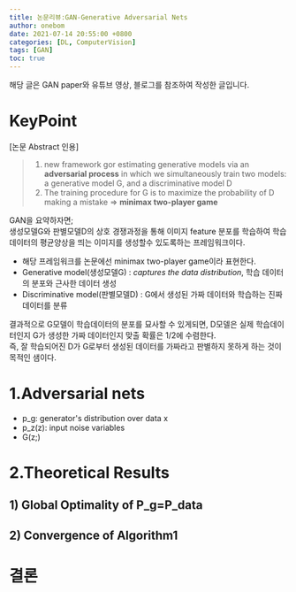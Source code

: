 ```yaml
---
title: 논문리뷰:GAN-Generative Adversarial Nets
author: onebom
date: 2021-07-14 20:55:00 +0800
categories: [DL, ComputerVision]
tags: [GAN]
toc: true
---
```

해당 글은 GAN paper와 유튜브 영상, 블로그를 참조하여 작성한 글입니다.

# KeyPoint

[논문 Abstract 인용]   
> 1. new framework gor estimating generative models via an **adversarial process** in which we simultaneously train two models: a generative model G, and a discriminative model D
> 2. The training procedure for G is to maximize the probability of D making a mistake => **minimax two-player game**

GAN을 요약하자면;   
생성모델G와 판별모델D의 상호 경쟁과정을 통해 이미지 feature 분포를 학습하여 학습 데이터의 평균양상을 띄는 이미지를 생성할수 있도록하는 프레임워크이다.
- 해당 프레임워크를 논문에선 minimax two-player game이라 표현한다.
- Generative model(생성모델G) : *captures the data distribution*, 학습 데이터의 분포와 근사한 데이터 생성
- Discriminative model(판별모델D) : G에서 생성된 가짜 데이터와 학습하는 진짜 데이터를 분류

결과적으로 G모델이 학습데이터의 분포를 묘사할 수 있게되면, D모델은 실제 학습데이터인지 G가 생성한 가짜 데이터인지 맞출 확률은 1/2에 수렴한다.   
즉, 잘 학습되어진 D가 G로부터 생성된 데이터를 가짜라고 판별하지 못하게 하는 것이 목적인 샘이다. 

# 1.Adversarial nets
- p_g: generator's distribution over data x
- p_z(z): input noise variables
- G(z;)

# 2.Theoretical Results

## 1) Global Optimality of P_g=P_data

## 2) Convergence of Algorithm1

# 결론
